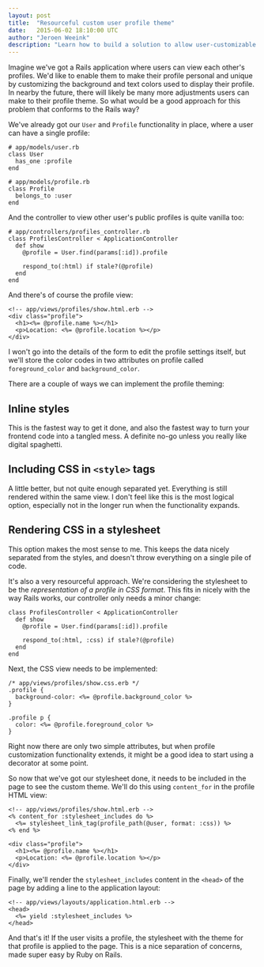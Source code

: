 ```yaml
---
layout: post
title:  "Resourceful custom user profile theme"
date:   2015-06-02 18:10:00 UTC
author: "Jeroen Weeink"
description: "Learn how to build a solution to allow user-customizable profile themes in the way that works best in Ruby on Rails."
---
```

Imagine we've got a Rails application where users can view each other's profiles. We'd like to enable them to make their profile personal and unique by customizing the background and text colors used to display their profile. In nearby the future, there will likely be many more adjustments users can make to their profile theme. So what would be a good approach for this problem that conforms to the Rails way?

We've already got our `User` and `Profile` functionality in place, where a user can have a single profile:

    # app/models/user.rb
    class User
      has_one :profile
    end

    # app/models/profile.rb
    class Profile
      belongs_to :user
    end

And the controller to view other user's public profiles is quite vanilla too:

    # app/controllers/profiles_controller.rb
    class ProfilesController < ApplicationController
      def show
        @profile = User.find(params[:id]).profile

        respond_to(:html) if stale?(@profile)
      end
    end

And there's of course the profile view:

    <!-- app/views/profiles/show.html.erb -->
    <div class="profile">
      <h1><%= @profile.name %></h1>
      <p>Location: <%= @profile.location %></p>
    </div>

I won't go into the details of the form to edit the profile settings itself, but we'll store the color codes in two attributes on profile called `foreground_color` and `background_color`.

There are a couple of ways we can implement the profile theming:

## Inline styles

This is the fastest way to get it done, and also the fastest way to turn your frontend code into a tangled mess. A definite no-go unless you really like digital spaghetti.

## Including CSS in `<style>` tags

A little better, but not quite enough separated yet. Everything is still rendered within the same view. I don't feel like this is the most logical option, especially not in the longer run when the functionality expands.

## Rendering CSS in a stylesheet

This option makes the most sense to me. This keeps the data nicely separated from the styles, and doesn't throw everything on a single pile of code.

It's also a very resourceful approach. We're considering the stylesheet to be the *representation of a profile in CSS format*. This fits in nicely with the way Rails works, our controller only needs a minor change:

    class ProfilesController < ApplicationController
      def show
        @profile = User.find(params[:id]).profile

        respond_to(:html, :css) if stale?(@profile)
      end
    end

Next, the CSS view needs to be implemented:

    /* app/views/profiles/show.css.erb */
    .profile {
      background-color: <%= @profile.background_color %>
    }

    .profile p {
      color: <%= @profile.foreground_color %>
    }

Right now there are only two simple attributes, but when profile customization functionality extends, it might be a good idea to start using a decorator at some point.

So now that we've got our  stylesheet done, it needs to be included in the page to see the custom theme. We'll do this using `content_for` in the profile HTML view:

    <!-- app/views/profiles/show.html.erb -->
    <% content_for :stylesheet_includes do %>
      <%= stylesheet_link_tag(profile_path(@user, format: :css)) %>
    <% end %>

    <div class="profile">
      <h1><%= @profile.name %></h1>
      <p>Location: <%= @profile.location %></p>
    </div>

Finally, we'll render the `stylesheet_includes` content in the `<head>` of the page by adding a line to the application layout:

    <!-- app/views/layouts/application.html.erb -->
    <head>
      <%= yield :stylesheet_includes %>
    </head>

And that's it! If the user visits a profile, the stylesheet with the theme for that profile is applied to the page. This is a nice separation of concerns, made super easy by Ruby on Rails.